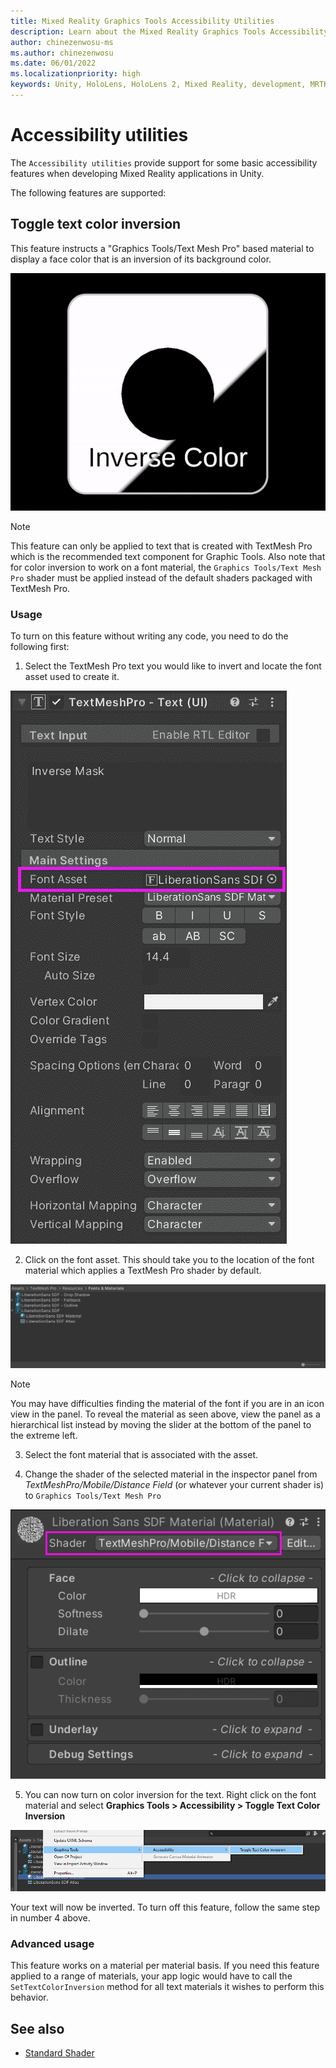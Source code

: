 ```yaml
---
title: Mixed Reality Graphics Tools Accessibility Utilities
description: Learn about the Mixed Reality Graphics Tools Accessibility Utilities for Unity.
author: chinezenwosu-ms
ms.author: chinezenwosu
ms.date: 06/01/2022
ms.localizationpriority: high
keywords: Unity, HoloLens, HoloLens 2, Mixed Reality, development, MRTK, Graphics Tools, MRGT, MR Graphics Tools, Standard Shader, Accessibility Utilities
---
```


# Accessibility utilities

The `Accessibility utilities` provide support for some basic accessibility features when developing Mixed Reality applications in Unity.

The following features are supported:

## Toggle text color inversion

This feature instructs a "Graphics Tools/Text Mesh Pro" based material to display a face color that is an inversion of its background color.

![Text Color Inversion](images/AccessibilityUtilities/TextColorInversion.gif)

> [!NOTE]
> This feature can only be applied to text that is created with TextMesh Pro which is the recommended text component for Graphic Tools. Also note that for color inversion to work on a font material, the `Graphics Tools/Text Mesh Pro` shader must be applied instead of the default shaders packaged with TextMesh Pro.

### Usage
To turn on this feature without writing any code, you need to do the following first:

1. Select the TextMesh Pro text you would like to invert and locate the font asset used to create it.

![TextMesh Pro Font Asset](images/AccessibilityUtilities/FontAsset.png)

2. Click on the font asset. This should take you to the location of the font material which applies a TextMesh Pro shader by default.

![TextMesh Pro Font Material](images/AccessibilityUtilities/FontMaterial.png)

> [!NOTE]
> You may have difficulties finding the material of the font if you are in an icon view in the panel. To reveal the material as seen above, view the panel as a hierarchical list instead by moving the slider at the bottom of the panel to the extreme left.

3. Select the font material that is associated with the asset.

4. Change the shader of the selected material in the inspector panel from *TextMeshPro/Mobile/Distance Field* (or whatever your current shader is) to `Graphics Tools/Text Mesh Pro`

![Graphics Tools Shader](images/AccessibilityUtilities/GraphicsToolsShader.png)

5. You can now turn on color inversion for the text. Right click on the font material and select **Graphics Tools > Accessibility > Toggle Text Color Inversion**

![Color Text Inversion Menu](images/AccessibilityUtilities/TextColorInversionToggler.png)

Your text will now be inverted. To turn off this feature, follow the same step in number 4 above.

### Advanced usage
This feature works on a material per material basis. If you need this feature applied to a range of materials, your app logic would have to call the `SetTextColorInversion` method for all text materials it wishes to perform this behavior.

## See also

* [Standard Shader](standard-shader.md)
